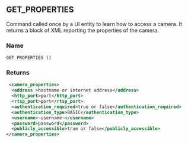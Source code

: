 ## GET\_PROPERTIES

Command called once by a UI entity to learn how to access a camera. It returns a block of XML reporting the properties of the camera.


### Name

`GET_PROPERTIES ()`


### Returns

```xml
 <camera_properties>
  <address >hostname or internet address</address>
  <http_port>port</http_port>
  <rtsp_port>port</rtsp_port>
  <authentication_required>true or false</authentication_required>
  <authentication_type>BASIC</authentication_type>
  <username>~username~</username>
  <password>password</password>
  <publicly_accessible>true or false</publicly_accessible>
</camera_properties>
```
